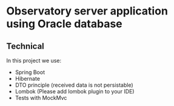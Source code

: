 # Observatory server application using Oracle database

## Technical
In this project we use:
- Spring Boot
- Hibernate
- DTO principle (received data is not persistable)
- Lombok (Please add lombok plugin to your IDE)
- Tests with MockMvc
